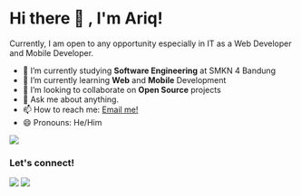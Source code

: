 # Hi there 👋 , I'm Ariq!
Currently, I am open to any opportunity especially in IT as a Web Developer and Mobile Developer.

- 🔭 I’m currently studying **Software Engineering** at SMKN 4 Bandung
- 🌱 I’m currently learning **Web** and **Mobile** Development
- 👯 I’m looking to collaborate on **Open Source** projects
- 💬 Ask me about anything.
- 📫 How to reach me: <a href="mailto:ariqhikari@gmail.com">Email me!</a>
- 😄 Pronouns: He/Him

<p>
    <img src="https://github-readme-stats.vercel.app/api?username=ariqhikari&hide=contribs,prs&show_icons=true&hide_border=true&theme=graywhite" />
</p>

### Let's connect!
<p>
    <a href="https://hikari.auroraweb.id" target="blank"><img src="https://img.shields.io/badge/Website-https://hikari.auroraweb.id-green?" /></a>
    <a href="https://www.linkedin.com/in/ariqhikari" target="blank"><img src="https://img.shields.io/badge/Ariq_Hikari-30302f?style=flat&logo=linkedin" /></a>
</p>
